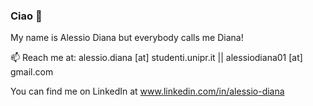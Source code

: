### Ciao 👋
My name is Alessio Diana but everybody calls me Diana!

 📫 Reach me at: alessio.diana [at] studenti.unipr.it || alessiodiana01 [at] gmail.com
 
 You can find me on LinkedIn at www.linkedin.com/in/alessio-diana

<!--
**jokerale/jokerale** is a ✨ _special_ ✨ repository because its `README.md` (this file) appears on your GitHub profile.

Here are some ideas to get you started:

- 🔭 I’m currently working on ...
- 🌱 I’m currently learning ...
- 👯 I’m looking to collaborate on ...
- 🤔 I’m looking for help with ...
- 💬 Ask me about ...
- 😄 Pronouns: ...
- ⚡ Fun fact: ...
-->

